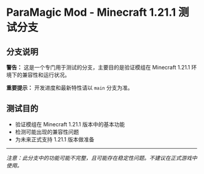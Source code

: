 # ParaMagic Mod - Minecraft 1.21.1 测试分支

## 分支说明

**警告：** 这是一个专门用于测试的分支，主要目的是验证模组在 Minecraft 1.21.1 环境下的兼容性和运行状况。

**重要提示：** 开发进度和最新特性请以 `main` 分支为准。

## 测试目的

- 验证模组在 Minecraft 1.21.1 版本中的基本功能
- 检测可能出现的兼容性问题
- 为未来正式支持 1.21.1 版本做准备


---

*注意：此分支中的功能可能不完整，且可能存在稳定性问题。不建议在正式游戏中使用。*

